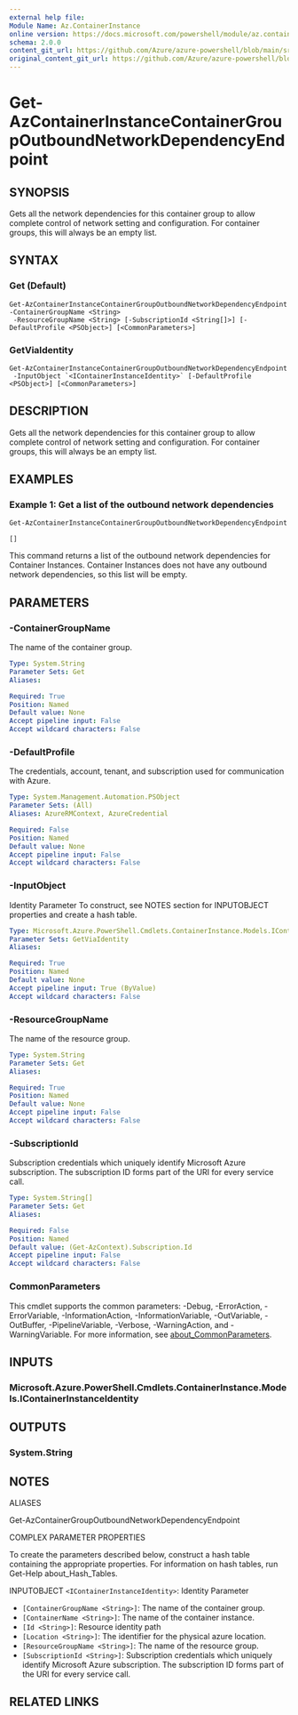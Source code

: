 ```yaml
---
external help file: 
Module Name: Az.ContainerInstance
online version: https://docs.microsoft.com/powershell/module/az.containerinstance/get-azcontainerinstancecontainergroupoutboundnetworkdependencyendpoint
schema: 2.0.0
content_git_url: https://github.com/Azure/azure-powershell/blob/main/src/ContainerInstance/help/Get-AzContainerInstanceContainerGroupOutboundNetworkDependencyEndpoint.md
original_content_git_url: https://github.com/Azure/azure-powershell/blob/main/src/ContainerInstance/help/Get-AzContainerInstanceContainerGroupOutboundNetworkDependencyEndpoint.md
---
```


# Get-AzContainerInstanceContainerGroupOutboundNetworkDependencyEndpoint

## SYNOPSIS
Gets all the network dependencies for this container group to allow complete control of network setting and configuration.
For container groups, this will always be an empty list.

## SYNTAX

### Get (Default)
```
Get-AzContainerInstanceContainerGroupOutboundNetworkDependencyEndpoint -ContainerGroupName <String>
 -ResourceGroupName <String> [-SubscriptionId <String[]>] [-DefaultProfile <PSObject>] [<CommonParameters>]
```

### GetViaIdentity
```
Get-AzContainerInstanceContainerGroupOutboundNetworkDependencyEndpoint
 -InputObject `<IContainerInstanceIdentity>` [-DefaultProfile <PSObject>] [<CommonParameters>]
```

## DESCRIPTION
Gets all the network dependencies for this container group to allow complete control of network setting and configuration.
For container groups, this will always be an empty list.

## EXAMPLES

### Example 1: Get a list of the outbound network dependencies
```powershell
Get-AzContainerInstanceContainerGroupOutboundNetworkDependencyEndpoint -ResourceGroupName test-rg -ContainerGroupName test-cg
```

```output
[]
```

This command returns a list of the outbound network dependencies for Container Instances.
Container Instances does not have any outbound network dependencies, so this list will be empty.

## PARAMETERS

### -ContainerGroupName
The name of the container group.

```yaml
Type: System.String
Parameter Sets: Get
Aliases:

Required: True
Position: Named
Default value: None
Accept pipeline input: False
Accept wildcard characters: False
```

### -DefaultProfile
The credentials, account, tenant, and subscription used for communication with Azure.

```yaml
Type: System.Management.Automation.PSObject
Parameter Sets: (All)
Aliases: AzureRMContext, AzureCredential

Required: False
Position: Named
Default value: None
Accept pipeline input: False
Accept wildcard characters: False
```

### -InputObject
Identity Parameter
To construct, see NOTES section for INPUTOBJECT properties and create a hash table.

```yaml
Type: Microsoft.Azure.PowerShell.Cmdlets.ContainerInstance.Models.IContainerInstanceIdentity
Parameter Sets: GetViaIdentity
Aliases:

Required: True
Position: Named
Default value: None
Accept pipeline input: True (ByValue)
Accept wildcard characters: False
```

### -ResourceGroupName
The name of the resource group.

```yaml
Type: System.String
Parameter Sets: Get
Aliases:

Required: True
Position: Named
Default value: None
Accept pipeline input: False
Accept wildcard characters: False
```

### -SubscriptionId
Subscription credentials which uniquely identify Microsoft Azure subscription.
The subscription ID forms part of the URI for every service call.

```yaml
Type: System.String[]
Parameter Sets: Get
Aliases:

Required: False
Position: Named
Default value: (Get-AzContext).Subscription.Id
Accept pipeline input: False
Accept wildcard characters: False
```

### CommonParameters
This cmdlet supports the common parameters: -Debug, -ErrorAction, -ErrorVariable, -InformationAction, -InformationVariable, -OutVariable, -OutBuffer, -PipelineVariable, -Verbose, -WarningAction, and -WarningVariable. For more information, see [about_CommonParameters](http://go.microsoft.com/fwlink/?LinkID=113216).

## INPUTS

### Microsoft.Azure.PowerShell.Cmdlets.ContainerInstance.Models.IContainerInstanceIdentity

## OUTPUTS

### System.String

## NOTES

ALIASES

Get-AzContainerGroupOutboundNetworkDependencyEndpoint

COMPLEX PARAMETER PROPERTIES

To create the parameters described below, construct a hash table containing the appropriate properties. For information on hash tables, run Get-Help about_Hash_Tables.


INPUTOBJECT `<IContainerInstanceIdentity>`: Identity Parameter
  - `[ContainerGroupName <String>]`: The name of the container group.
  - `[ContainerName <String>]`: The name of the container instance.
  - `[Id <String>]`: Resource identity path
  - `[Location <String>]`: The identifier for the physical azure location.
  - `[ResourceGroupName <String>]`: The name of the resource group.
  - `[SubscriptionId <String>]`: Subscription credentials which uniquely identify Microsoft Azure subscription. The subscription ID forms part of the URI for every service call.

## RELATED LINKS

